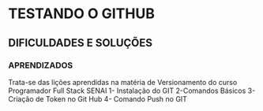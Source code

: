 # TESTANDO O GITHUB
## DIFICULDADES E SOLUÇÕES
### APRENDIZADOS
Trata-se das lições aprendidas na matéria de Versionamento do curso Programador Full Stack SENAI
1- Instalação do GIT
2-Comandos Básicos
3- Criação de Token no Git Hub
4- Comando Push no GIT
